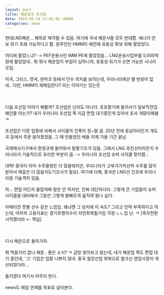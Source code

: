 ```yaml
---
layout: post
title: 해운업과 조선업
date: 2023-05-14 17:02:01 +0900
categories: news
---
```


<p>

현대LNG해운... 해외로 매각될 수 있음. 여기에 국내 해운사들 모두 반대함. 에너지 안보 위기 초래 가능하다고 함. 원주인인 HMM이 예전에 유동성 확보 위해 팔았었다.
<br/><br/>
어디에 팔았느냐? -> PEF운용사인 IMM PE에 팔았었음... LNG운송사업부를 5,000억원에 팔았었네.. 뭐 워낙 해운업이 부침이 심하니까, 유동성 위기가 오면 가능한 시나리오임.
<br/><br/>
미국, 그리스, 영국, 덴마크 등에서 인수 의지를 보이는데, 우리나라에선 별 반응이 없네.. 다만, HMM이 재매입한다? 라는 이야기는 있는듯
<br/><br/>
<br/><br/>
다음 조선업 이야기 해볼까? 조선업은 난리도 아니다. 초호황기에 들어서기 일보직전임. 왜인줄 아는가? 내가 우리나라 조선업 쪽 지금 면접 대기중인게 있어서 조사 개많이해봄 ㅋ
<br/><br/>
조선업은 다른 업종에 비해서 사이클의 진폭이 정~말 큼. 20년 전에 동남아라든지 개도국 등에서 주문 쏟아졌었음. 그 때 만들었던 배들 이제 가용 기간 끝남.
<br/><br/>
국제해사기구에서 환경규제 들어와서 탈황기조가 있음. 그래서 LNG 추진선이라든지 우리나라가 기술적으로 유리한 부분이 큼. -> 우리나라 조선업 슈퍼 사이클 맞이함...
<br/><br/>
대박! 중국이 아마 수주물량은 더 많을테지만, 우리나라가 고부가가치선박 수주를 많이 받아서 매출은 더 많을지도?(조사가 필요). 여기에 더해, 중국은 LNG선 건조에 우리나라랑 기술격차 있음.
<br/><br/>
하... 면접 어딘지 들킬까봐 말은 안 하지만, 진짜 대단하더라. 그렇게 큰 기업들이 슈퍼사이클을 대비해서 그동안 그렇게 발빠르게 움직여 왔나 싶다.
<br/><br/>
아메리칸 풋볼 선수 같은 느낌임. 왜냐면 그 덩치에 이 속도? 그리고 인력 부족하다고 하는데, 어차피 고용지표는 경기후행지수라 자연회복될거임 걱정 ㄴㄴ임 난. ㅋ [흑자전환 시작했더라 <- 핵심]
<br/><br/>
<br/><br/>
다시 해운으로 돌아가자.
<br/><br/>
뭐 먹을거리 없나 해운.. 좋은 소식? ㅋ 금방 찾아보고 왔는데, 내가 해운업 쪽도 면접 대기 중인데, '그' 기업은 업황 나쁘지 않네. 중국 철강산업 회복으로 벌크선 영업사정이 개선되었다라...
<br/><br/>
들키겠다 여기서 마무리 한다.
<br/><br/>
news도 매일 연재를 목표로 삼아본다.

</p>
